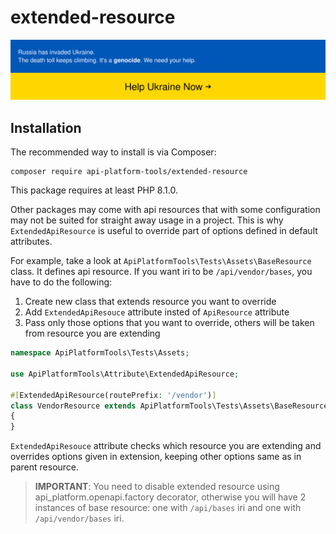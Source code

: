 # extended-resource

[![Stand With Ukraine](https://raw.githubusercontent.com/vshymanskyy/StandWithUkraine/main/banner2-direct.svg)](https://vshymanskyy.github.io/StandWithUkraine)

Installation
------------

The recommended way to install is via Composer:

```shell
composer require api-platform-tools/extended-resource
```

This package requires at least PHP 8.1.0.

Other packages may come with api resources that with some configuration may not be suited for
straight away usage in a project. This is why `ExtendedApiResource` is useful to override part of options defined
in default attributes.

For example, take a look at `ApiPlatformTools\Tests\Assets\BaseResource` class. It defines api resource.
If you want iri to be `/api/vendor/bases`, you have to do the following:
1. Create new class that extends resource you want to override
2. Add `ExtendedApiResouce` attribute insted of `ApiResource` attribute
3. Pass only those options that you want to override, others will be taken from resource you are extending
```php
namespace ApiPlatformTools\Tests\Assets;

use ApiPlatformTools\Attribute\ExtendedApiResource;

#[ExtendedApiResource(routePrefix: '/vendor')]
class VendorResource extends ApiPlatformTools\Tests\Assets\BaseResource
{
}
```
`ExtendedApiResouce` attribute checks which resource you are extending and overrides options given in extension,
keeping other options same as in parent resource.

> **IMPORTANT**: You need to disable extended resource using api_platform.openapi.factory decorator, otherwise you will have 2 instances of base
> resource: one with `/api/bases` iri and one with `/api/vendor/bases` iri.
